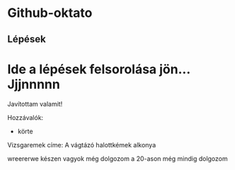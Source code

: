 # Github-oktato

## Lépések
Ide a lépések felsorolása jön...
Jjjnnnnn
=======
Javítottam valamit!

Hozzávalók:
- körte

Vizsgaremek címe: A vágtázó halottkémek alkonya

wreererwe
készen vagyok
még dolgozom a 20-ason
még mindig dolgozom
